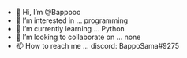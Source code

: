 - 👋 Hi, I’m @Bappooo
- 👀 I’m interested in ... programming
- 🌱 I’m currently learning ... Python
- 💞️ I’m looking to collaborate on ... none
- 📫 How to reach me ... discord: BappoSama#9275

<!---
Bappooo/Bappooo is a ✨ special ✨ repository because its `README.md` (this file) appears on your GitHub profile.
You can click the Preview link to take a look at your changes.
--->
